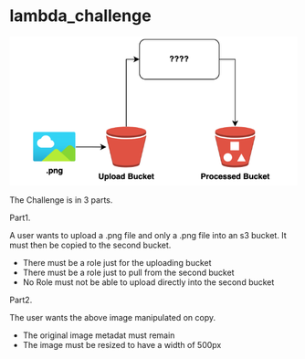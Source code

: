 # lambda_challenge

![What is this](base-image.png)

The Challenge is in 3 parts.

Part1.

A user wants to upload a .png file and only a .png file into an s3 bucket. It must then be copied to the second bucket.
- There must be a role just for the uploading bucket 
- There must be a role just to pull from the second bucket
- No Role must not be able to upload directly into the second bucket

Part2.

The user wants the above image manipulated on copy.
  - The original image metadat must remain
  - The image must be resized to have a width of 500px
  
  

